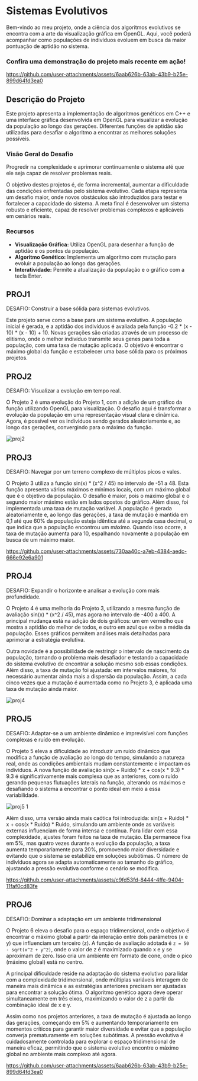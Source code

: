 # Sistemas Evolutivos

Bem-vindo ao meu projeto, onde a ciência dos algoritmos evolutivos se encontra com a arte da visualização gráfica em OpenGL. Aqui, você poderá acompanhar como populações de indivíduos evoluem em busca da maior pontuação de aptidão no sistema.

### Confira uma demonstração do projeto mais recente em ação!

https://github.com/user-attachments/assets/6aab626b-63ab-43b9-b25e-899d64fd3ea0


## Descrição do Projeto

Este projeto apresenta a implementação de algoritmos genéticos em C++ e uma interface gráfica desenvolvida em OpenGL para visualizar a evolução da população ao longo das gerações. Diferentes funções de aptidão são utilizadas para desafiar o algoritmo a encontrar as melhores soluções possíveis.

### Visão Geral do Desafio 

Progredir na complexidade e aprimorar continuamente o sistema até que ele seja capaz de resolver problemas reais.

O objetivo destes projetos é, de forma incremental, aumentar a dificuldade das condições enfrentadas pelo sistema evolutivo. Cada etapa representa um desafio maior, onde novos obstáculos são introduzidos para testar e fortalecer a capacidade do sistema. A meta final é desenvolver um sistema robusto e eficiente, capaz de resolver problemas complexos e aplicáveis em cenários reais.

### Recursos

- **Visualização Gráfica:** Utiliza OpenGL para desenhar a função de aptidão e os pontos da população.
- **Algoritmo Genético:** Implementa um algoritmo com mutação para evoluir a população ao longo das gerações.
- **Interatividade:** Permite a atualização da população e o gráfico com a tecla Enter.

## PROJ1

DESAFIO: Construir a base sólida para sistemas evolutivos.

Este projeto serve como a base para um sistema evolutivo. A população inicial é gerada, e a aptidão dos indivíduos é avaliada pela função -0.2 * (x - 10) * (x - 10) + 10. Novas gerações são criadas através de um processo de elitismo, onde o melhor indivíduo transmite seus genes para toda a população, com uma taxa de mutação aplicada. O objetivo é encontrar o máximo global da função e estabelecer uma base sólida para os próximos projetos.

## PROJ2
DESAFIO: Visualizar a evolução em tempo real.

O Projeto 2 é uma evolução do Projeto 1, com a adição de um gráfico da função utilizando OpenGL para visualização. O desafio aqui é transformar a evolução da população em uma representação visual clara e dinâmica. Agora, é possível ver os indivíduos sendo gerados aleatoriamente e, ao longo das gerações, convergindo para o máximo da função.

![proj2](https://github.com/user-attachments/assets/010fcdbd-0f68-4455-92cb-8a301e3381fb)

## PROJ3

DESAFIO: Navegar por um terreno complexo de múltiplos picos e vales.

O Projeto 3 utiliza a função sin(x) * (x^2 / 45) no intervalo de -51 a 48. Esta função apresenta vários máximos e mínimos locais, com um máximo global que é o objetivo da população. O desafio é maior, pois o máximo global e o segundo maior máximo estão em lados opostos do gráfico. Além disso, foi implementada uma taxa de mutação variável. A população é gerada aleatoriamente e, ao longo das gerações, a taxa de mutação é mantida em 0,1 até que 60% da população esteja idêntica até a segunda casa decimal, o que indica que a população encontrou um máximo. Quando isso ocorre, a taxa de mutação aumenta para 10, espalhando novamente a população em busca de um máximo maior.

https://github.com/user-attachments/assets/730aa40c-a7eb-4384-aedc-666e92e6a901

## PROJ4

DESAFIO: Expandir o horizonte e analisar a evolução com mais profundidade.

O Projeto 4 é uma melhoria do Projeto 3, utilizando a mesma função de avaliação sin(x) * (x^2 / 45), mas agora no intervalo de -400 a 400. A principal mudança está na adição de dois gráficos: um em vermelho que mostra a aptidão do melhor de todos, e outro em azul que exibe a média da população. Esses gráficos permitem análises mais detalhadas para aprimorar a estratégia evolutiva.

Outra novidade é a possibilidade de restringir o intervalo de nascimento da população, tornando o problema mais desafiador e testando a capacidade do sistema evolutivo de encontrar a solução mesmo sob essas condições. Além disso, a taxa de mutação foi ajustada: em intervalos maiores, foi necessário aumentar ainda mais a dispersão da população. Assim, a cada cinco vezes que a mutação é aumentada como no Projeto 3, é aplicada uma taxa de mutação ainda maior.

![proj4](https://github.com/user-attachments/assets/c2c2353d-562d-46a9-96c2-2fcca1290161)


## PROJ5

DESAFIO: Adaptar-se a um ambiente dinâmico e imprevisível com funções complexas e ruído em evolução.

O Projeto 5 eleva a dificuldade ao introduzir um ruído dinâmico que modifica a função de avaliação ao longo do tempo, simulando a natureza real, onde as condições ambientais mudam constantemente e impactam os indivíduos. A nova função de avaliação sin(x + Ruido) * x + cos(x * 9.3) * 9.3 é significativamente mais complexa que as anteriores, com o ruído gerando pequenas flutuações laterais na função, alterando os máximos e desafiando o sistema a encontrar o ponto ideal em meio a essa variabilidade.

![proj5 1](https://github.com/user-attachments/assets/1273f4e4-f15d-4ff0-9381-a711057155ed)

Além disso, uma versão ainda mais caótica foi introduzida: sin(x + Ruido) * x + cos(x * Ruido) * Ruido, simulando um ambiente onde as variáveis externas influenciam de forma intensa e contínua. Para lidar com essa complexidade, ajustes foram feitos na taxa de mutação. Ela permanece fixa em 5%, mas quatro vezes durante a evolução da população, a taxa aumenta temporariamente para 20%, promovendo maior diversidade e evitando que o sistema se estabilize em soluções subótimas. O número de indivíduos agora se adapta automaticamente ao tamanho do gráfico, ajustando a pressão evolutiva conforme o cenário se modifica.

https://github.com/user-attachments/assets/c9fd53fd-8444-4ffe-9404-11faf0cd83fe


## PROJ6

DESAFIO: Dominar a adaptação em um ambiente tridimensional

O Projeto 6 eleva o desafio para o espaço tridimensional, onde o objetivo é encontrar o máximo global a partir da interação entre dois parâmetros (x e y) que influenciam um terceiro (z). A função de avaliação adotada é `z = 50 - sqrt(x^2 + y^2)`, onde o valor de z é maximizado quando x e y se aproximam de zero. Isso cria um ambiente em formato de cone, onde o pico (máximo global) está no centro.

A principal dificuldade reside na adaptação do sistema evolutivo para lidar com a complexidade tridimensional, onde múltiplas variáveis interagem de maneira mais dinâmica e as estratégias anteriores precisam ser ajustadas para encontrar a solução ótima. O algoritmo genético agora deve operar simultaneamente em três eixos, maximizando o valor de z a partir da combinação ideal de x e y.

Assim como nos projetos anteriores, a taxa de mutação é ajustada ao longo das gerações, começando em 5% e aumentando temporariamente em momentos críticos para garantir maior diversidade e evitar que a população converja prematuramente em soluções subótimas. A pressão evolutiva é cuidadosamente controlada para explorar o espaço tridimensional de maneira eficaz, permitindo que o sistema evolutivo encontre o máximo global no ambiente mais complexo até agora.

https://github.com/user-attachments/assets/6aab626b-63ab-43b9-b25e-899d64fd3ea0

